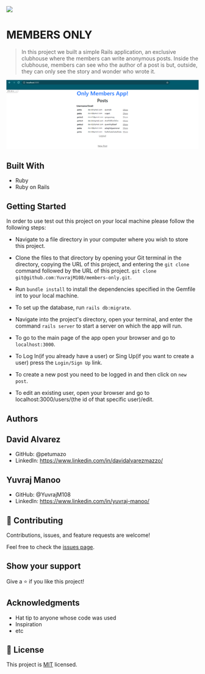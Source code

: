 ![](https://img.shields.io/badge/Microverse-blueviolet)

# MEMBERS ONLY

> In this project we built a simple Rails application, an exclusive clubhouse where the members can write anonymous posts. Inside the clubhouse, members can see who the author of a post is but, outside, they can only see the story and wonder who wrote it.

![screenshot](/docs/Screenshot.png)


## Built With

- Ruby
- Ruby on Rails


## Getting Started

In order to use test out this project on your local machine please follow the following steps:
- Navigate to a file directory in your computer where you wish to store this project.

- Clone the files to that directory by opening your Git terminal in the directory, copying the URL of this project, and entering the ```git clone``` command followed by the URL of this project. ```git clone git@github.com:YuvrajM108/members-only.git```.

- Run ```bundle install``` to install the dependencies specified in the Gemfile int to your local machine.

- To set up the database, run ```rails db:migrate```.

- Navigate into the project's directory, open your terminal, and enter the command ```rails server``` to start a server on which the app will run.

- To go to the main page of the app open your browser and go to ```localhost:3000```.

- To Log In(if you already have a user) or Sing Up(if you want to create a user) press the ```Login/Sign Up``` link.

- To create a new post you need to be logged in and then click on ```new post```.

- To edit an existing user, open your browser and go to localhost:3000/users/(the id of that specific user)/edit.

## Authors

## David Alvarez
- GitHub: @petumazo
- LinkedIn: https://www.linkedin.com/in/davidalvarezmazzo/

## Yuvraj Manoo
- GitHub: @YuvrajM108
- LinkedIn: https://www.linkedin.com/in/yuvraj-manoo/

## 🤝 Contributing

Contributions, issues, and feature requests are welcome!

Feel free to check the [issues page](https://github.com/YuvrajM108/members-only/issues).

## Show your support

Give a ⭐️ if you like this project!

## Acknowledgments

- Hat tip to anyone whose code was used
- Inspiration
- etc

## 📝 License

This project is [MIT](https://github.com/git/git-scm.com/blob/main/MIT-LICENSE.txt) licensed.

